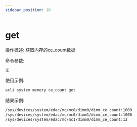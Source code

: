 ```yaml
---
sidebar_position: 10
---
```


# get
操作概述: 获取内存的ce_count数据

命令参数:
```bash
无
```

使用示例:
```bash
acli system memory ce_count get
```

结果示例:
```bash
/sys/devices/system/edac/mc/mc0/dimm0/dimm_ce_count:1000
/sys/devices/system/edac/mc/mc0/dimm1/dimm_ce_count:1000
/sys/devices/system/edac/mc/mc1/dimm0/dimm_ce_count:12
```